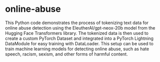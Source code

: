 # online-abuse
This Python code demonstrates the process of tokenizing text data for online abuse detection using the EleutherAI/gpt-neox-20b model from the Hugging Face Transformers library. The tokenized data is then used to create a custom PyTorch Dataset and integrated into a PyTorch Lightning DataModule for easy training with DataLoader. This setup can be used to train machine learning models for detecting online abuse, such as hate speech, racism, sexism, and other forms of harmful content.
 
